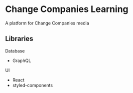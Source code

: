 # Change Companies Learning

A platform for Change Companies media

## Libraries

Database
- GraphQL

UI
- React
- styled-components
